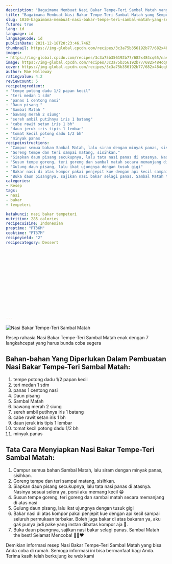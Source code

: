 ```yaml
---
description: "Bagaimana Membuat Nasi Bakar Tempe-Teri Sambal Matah yang Sempurna"
title: "Bagaimana Membuat Nasi Bakar Tempe-Teri Sambal Matah yang Sempurna"
slug: 1030-bagaimana-membuat-nasi-bakar-tempe-teri-sambal-matah-yang-sempurna
future: true
lang: id
language: id
languageCode: id
publishDate: 2021-12-18T20:23:46.746Z 
thumbnail: https://img-global.cpcdn.com/recipes/3c3a75b356192b77/682x484cq65/nasi-bakar-tempe-teri-sambal-matah-foto-resep-utama.png
images:
- https://img-global.cpcdn.com/recipes/3c3a75b356192b77/682x484cq65/nasi-bakar-tempe-teri-sambal-matah-foto-resep-utama.png
image: https://img-global.cpcdn.com/recipes/3c3a75b356192b77/682x484cq65/nasi-bakar-tempe-teri-sambal-matah-foto-resep-utama.png
cover: https://img-global.cpcdn.com/recipes/3c3a75b356192b77/682x484cq65/nasi-bakar-tempe-teri-sambal-matah-foto-resep-utama.png
author: Mae Holloway
ratingvalue: 4.2
reviewcount: 5
recipeingredient:
- "tempe potong dadu 1/2 papan kecil"
- "teri medan 1 sdm"
- "panas 1 centong nasi"
- "Daun pisang "
- "Sambal Matah "
- "bawang merah 2 siung"
- "sereh ambil putihnya iris 1 batang"
- "cabe rawit setan iris 1 bh"
- "daun jeruk iris tipis 1 lembar"
- "tomat kecil potong dadu 1/2 bh"
- "minyak panas "
recipeinstructions:
- "Campur semua bahan Sambal Matah, lalu siram dengan minyak panas, sisihkan."
- "Goreng tempe dan teri sampai matang, sisihkan."
- "Siapkan daun pisang secukupnya, lalu tata nasi panas di atasnya. Nasinya sesuai selera ya, porsi aku memang kecil 😁"
- "Susun tempe goreng, teri goreng dan sambal matah secara memanjang di atas nasi"
- "Gulung daun pisang, lalu ikat ujungnya dengan tusuk gigi"
- "Bakar nasi di atas kompor pakai penjepit kue dengan api kecil sampai seluruh permukaan terbakar. Boleh juga bakar di atas bakaran ya, aku gak punya jadi pake yang instan dibatas kompor aja 🤣."
- "Buka daun pisangnya, sajikan nasi bakar selagi panas. Sambal Matah the best! Selamat Mencoba! 🖐🏻❤"
categories:
- Resep
tags:
- nasi
- bakar
- tempeteri

katakunci: nasi bakar tempeteri 
nutrition: 285 calories
recipecuisine: Indonesian
preptime: "PT36M"
cooktime: "PT37M"
recipeyield: "2"
recipecategory: Dessert


     
    
    
    
    
    
    
    
    
    
    
      
    
---
```



![Nasi Bakar Tempe-Teri Sambal Matah](https://img-global.cpcdn.com/recipes/3c3a75b356192b77/682x484cq65/nasi-bakar-tempe-teri-sambal-matah-foto-resep-utama.png)

Resep rahasia Nasi Bakar Tempe-Teri Sambal Matah  enak dengan 7 langkahcepat yang harus bunda coba segera

<!--inarticleads1-->

## Bahan-bahan Yang Diperlukan Dalam Pembuatan Nasi Bakar Tempe-Teri Sambal Matah:

1. tempe potong dadu 1/2 papan kecil
1. teri medan 1 sdm
1. panas 1 centong nasi
1. Daun pisang 
1. Sambal Matah 
1. bawang merah 2 siung
1. sereh ambil putihnya iris 1 batang
1. cabe rawit setan iris 1 bh
1. daun jeruk iris tipis 1 lembar
1. tomat kecil potong dadu 1/2 bh
1. minyak panas 



<!--inarticleads2-->

## Tata Cara Menyiapkan Nasi Bakar Tempe-Teri Sambal Matah:

1. Campur semua bahan Sambal Matah, lalu siram dengan minyak panas, sisihkan.
1. Goreng tempe dan teri sampai matang, sisihkan.
1. Siapkan daun pisang secukupnya, lalu tata nasi panas di atasnya. Nasinya sesuai selera ya, porsi aku memang kecil 😁
1. Susun tempe goreng, teri goreng dan sambal matah secara memanjang di atas nasi
1. Gulung daun pisang, lalu ikat ujungnya dengan tusuk gigi
1. Bakar nasi di atas kompor pakai penjepit kue dengan api kecil sampai seluruh permukaan terbakar. Boleh juga bakar di atas bakaran ya, aku gak punya jadi pake yang instan dibatas kompor aja 🤣.
1. Buka daun pisangnya, sajikan nasi bakar selagi panas. Sambal Matah the best! Selamat Mencoba! 🖐🏻❤




Demikian informasi  resep Nasi Bakar Tempe-Teri Sambal Matah   yang bisa Anda coba di rumah. Semoga informasi ini bisa bermanfaat bagi Anda. Terima kasih telah berkujung ke web kami

